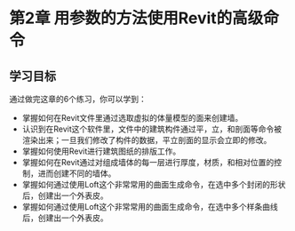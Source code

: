 # 第2章 用参数的方法使用Revit的高级命令

## 学习目标

通过做完这章的6个练习，你可以学到：

- 掌握如何在Revit文件里通过选取虚拟的体量模型的面来创建墙。
- 认识到在Revit这个软件里，文件中的建筑构件通过平，立，和剖面等命令被渲染出来；一旦我们修改了构件的数据，平立剖面的显示会立即的修改。
- 掌握如何使用Revit进行建筑图纸的排版工作。
- 掌握如何在Revit通过对组成墙体的每一层进行厚度，材质，和相对位置的控制，进而创建不同的墙体。
- 掌握如何通过使用Loft这个非常常用的曲面生成命令，在选中多个封闭的形状后，创建出一个外表皮。
- 掌握如何通过使用Loft这个非常常用的曲面生成命令，在选中多个样条曲线后，创建出一个外表皮。